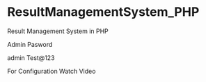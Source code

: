 # ResultManagementSystem_PHP
Result Management System in PHP 


Admin Pasword

admin
Test@123

For Configuration Watch Video
